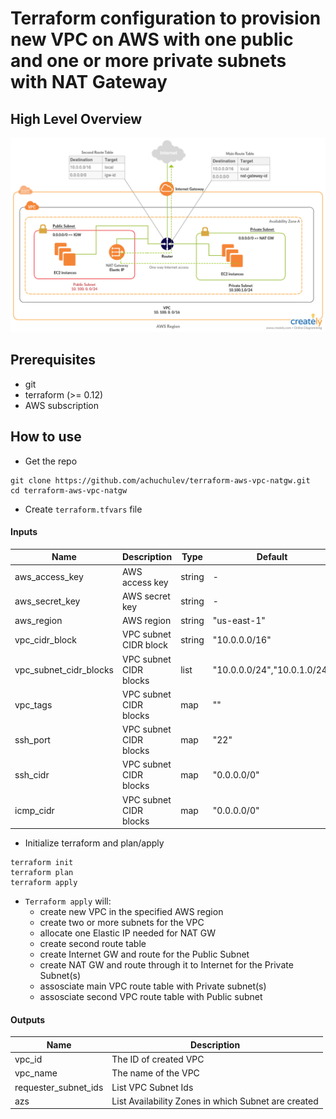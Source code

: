 # Terraform configuration to provision new VPC on AWS with one public and one or more private subnets with NAT Gateway

## High Level Overview

<img src="diagrams/aws-vpc-nat_gw.png" />

## Prerequisites

- git
- terraform (>= 0.12)
- AWS subscription

## How to use

- Get the repo

```
git clone https://github.com/achuchulev/terraform-aws-vpc-natgw.git
cd terraform-aws-vpc-natgw
```

- Create `terraform.tfvars` file

#### Inputs

| Name  |	Description |	Type |  Default |	Required
| ----- | ----------- | ---- |  ------- | --------
| aws_access_key | AWS access key | string | - | yes
| aws_secret_key | AWS secret key | string | - | yes
| aws_region | AWS region | string | "us-east-1" | no
| vpc_cidr_block | VPC subnet CIDR block | string | "10.0.0.0/16" | no
| vpc_subnet_cidr_blocks | VPC subnet CIDR blocks | list | "10.0.0.0/24","10.0.1.0/24" | no
| vpc_tags | VPC subnet CIDR blocks | map  | "" | no
| ssh_port | VPC subnet CIDR blocks | map  | "22" | no
| ssh_cidr | VPC subnet CIDR blocks | map  | "0.0.0.0/0" | no
| icmp_cidr | VPC subnet CIDR blocks | map  | "0.0.0.0/0" | no

- Initialize terraform and plan/apply

```
terraform init
terraform plan
terraform apply
```

- `Terraform apply` will:
  - create new VPC in the specified AWS region
  - create two or more subnets for the VPC
  - allocate one Elastic IP needed for NAT GW
  - create second route table
  - create Internet GW and route for the Public Subnet
  - create NAT GW and route through it to Internet for the Private Subnet(s)
  - assosciate main VPC route table with Private subnet(s)
  - assosciate second VPC route table with Public subnet
  
  
#### Outputs

| Name  |	Description 
| ----- | ----------- 
| vpc_id | The ID of created VPC
| vpc_name | The name of the VPC
| requester_subnet_ids | List VPC Subnet Ids
| azs | List Availability Zones in which Subnet are created
